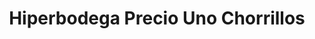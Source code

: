 ---
title: "Hiperbodega Precio Uno Chorrillos"
url: /chorrillos/hiperbodega-precio-uno-chorrillos/
shop: mayorista
---